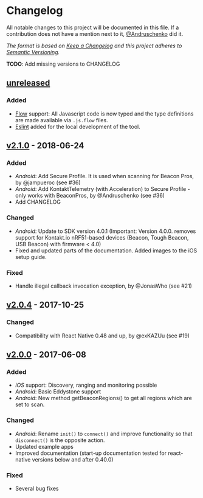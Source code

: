 # Changelog

All notable changes to this project will be documented in this file. If a contribution does not have a mention next to it, [@Andruschenko](https://github.com/Andruschenko) did it.

_The format is based on [Keep a Changelog](http://keepachangelog.com/) and this project adheres to [Semantic Versioning](http://semver.org/)._

**TODO**: Add missing versions to CHANGELOG

## [unreleased]

### Added

- [Flow](https://flow.org/) support: All Javascript code is now typed and the type definitions are made
available via `.js.flow` files.
- [Eslint](https://eslint.org/) added for the local development of the tool.

## [v2.1.0] - 2018-06-24

### Added

- _Android_: Add Secure Profile. It is used when scanning for Beacon Pros, by @jampueroc (see #36)
- _Android_: Add KontaktTelemetry (with Acceleration) to Secure Profile - only works with BeaconPros, by @Andruschenko (see #36)
- Add CHANGELOG

### Changed

- _Android_: Update to SDK version 4.0.1 (Important: Version 4.0.0. removes support for Kontakt.io nRF51-based devices (Beacon, Tough Beacon, USB Beacon) with firmware < 4.0)
- Fixed and updated parts of the documentation. Added images to the iOS setup guide.

### Fixed

- Handle illegal callback invocation exception, by @JonasWho (see #21)

## [v2.0.4] - 2017-10-25

### Changed

- Compatibility with React Native 0.48 and up, by @exKAZUu (see #19)

## [v2.0.0] - 2017-06-08

### Added

- _iOS_ support: Discovery, ranging and monitoring possible
- _Android_: Basic Eddystone support
- _Android_: New method getBeaconRegions() to get all regions which are set to scan.

### Changed

- _Android_: Rename `init()` to `connect()` and improve functionality so that `disconnect()` is the opposite action.
- Updated example apps
- Improved documentation (start-up documentation tested for react-native versions below and after 0.40.0)

### Fixed

- Several bug fixes

[unreleased]: https://github.com/Artirigo/react-native-kontaktio/compare/v2.1.0...master
[v2.1.0]: https://github.com/Artirigo/react-native-kontaktio/compare/v2.0.4...v2.1.0
[v2.0.4]: https://github.com/Artirigo/react-native-kontaktio/compare/v2.0.3...v2.0.4
[v2.0.0]: https://github.com/Artirigo/react-native-kontaktio/compare/v1.2.0...v2.0.0
